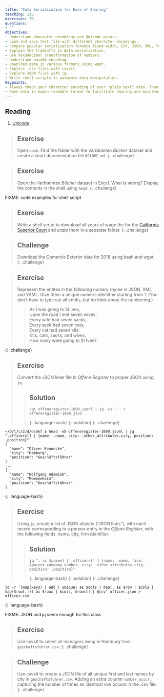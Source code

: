```yaml
---
title: "Data Serialization for Ease of Sharing"
teaching: 130
exercises: 70
questions:
- ""
objectives:
- Understand character encodings and Unicode points.
- Load and save text file with different character encodings.
- Compare popular serialization formats fixed width, CSV, JSON, XML, YAML, JSONlines, Parquet.
- Explain the tradeoffs in data serialization.
- Use hexadecimal transformation of numbers.
- Understand base64 encoding.
- Download data in various formats using wget.
- Explore .csv files with csvkit.
- Explore JSON files with jq.
- Write shell scripts to automate data manipulation.
keypoints:
- Always check your character encoding of your "plain text" data. Then immediately convert it in UTF-8.
- Save data in human readable format to facilitate sharing and maintenance.
---
```


## Reading
1. [Unicode](https://www.joelonsoftware.com/2003/10/08/the-absolute-minimum-every-software-developer-absolutely-positively-must-know-about-unicode-and-character-sets-no-excuses/)

> ## Exercise
> Open `bash`. Find the folder with the _Verbbanten Bücher_ dataset and create a short documentation file `README.md`.
{: .challenge}

> ## Exercise
> Open the _Verbannten Bücher_ dataset in Excel. What is wrong? Display the contents in the shell using `head`.
{: .challenge}

FIXME: code examples for shell script

> ## Exercise
> Write a shell script to download all years of wage the for the [California Superior Court](https://publicpay.ca.gov/Reports/RawExport.aspx) and unzip them in a separate folder.
{: .challenge}

> ## Challenge
> Download the Comercio Exterior data for 2018 using bash and wget. 
{: .challenge}

> ## Exercise
> Represent the entites in the following nursery rhyme in JSON, XML and YAML. Give them a unique numeric identifier starting from 1. (You don't have to type out all entitis, but do think about the numbering.)
> > As I was going to St Ives,  
> > Upon the road I met seven wives;  
> > Every wife had seven sacks,  
> > Every sack had seven cats,  
> > Every cat had seven kits:  
> > Kits, cats, sacks, and wives,  
> > How many were going to St Ives?  
> 
{: .challenge}

> ## Exercise 
> Convert the JSON lines file in _Offene Register_ to proper JSON using `jq`.
> > ## Solution
> > ```
> > cat offeneregister-1000.jsonl | jq -cs '.' > offeneregister-1000.json
> > ```
> > {: .language-bash}
> {: .solution}
{: .challenge}

```
~/D/t/c/2/d/d/okf ❯ head -n5 offeneregister-1000.jsonl | jq ".officers[] | {name: .name, city: .other_attributes.city, position: .position}"
{
  "name": "Oliver Keunecke",
  "city": "Hamburg",
  "position": "Geschäftsführer"
}
...
{
  "name": "Wolfgang Adamiok",
  "city": "Mommenheim",
  "position": "Geschäftsführer"
}
```
{: .language-bash}

> ## Exercise
> Using `jq`, create a list of JSON objects ("JSON lines"), with each record corresponding to a person-entry in the _Offene Register_, with the following fields: name, city, firm identifier.
> > ## Solution
> > ```
> > jq ". as $parent | .officers[] | {name: .name, firm: $parent.company_number, city: .other_attributes.city, position: .position}"
> > ```
> > {: .language-bash}
> {: .solution}
{: .challenge}

```
jq -r '(map(keys) | add | unique) as $cols | map(. as $row | $cols | map($row[.])) as $rows | $cols, $rows[] | @csv' officer.json > officer.csv
```
{: .language-bash}

FIXME: JSON and jq seem enough for this class

> ## Exercise
> Use csvkit to select all managers living in Hamburg from `geschaftsfuhrer.csv`. 
{: .challenge}

> ## Challenge
> Use csvkit to create a JSON file of all unique first and last names by city in `geschaftsfuhrer.csv`. Adding an extra column `number_occur`, capturing the number of times an identical row occurs in the .csv file. 
{: .challenge}

